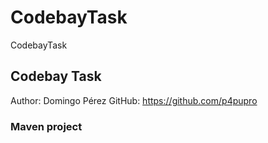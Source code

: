 # CodebayTask
  CodebayTask

## Codebay Task 
Author: Domingo Pérez
GitHub: https://github.com/p4pupro


### Maven project




